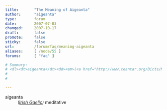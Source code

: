 ```yaml
---
title:       "The Meaning of Aigeanta"
author:      "aigeanta"
type:        forum
date:        2007-07-03
changed:     2007-10-17
draft:       false
promote:     false
sticky:      false
url:         /forum/faq/meaning-aigeanta
aliases:     [ /node/55 ]
forums:      [ "faq" ]

# Summary:
# <dl><dt>aigeanta</dt><dd><em>(<a href="http://www.ceantar.org/Dicts/MB2/mb00.html#aigeannach" title="MacBain's Gaelic Etymological Dictionary">Irish Gaelic</a>)</em> meditative</dd></dl>
# 
# 

---
```

<dl><dt>aigeanta</dt><dd><em>(<a href="http://www.ceantar.org/Dicts/MB2/mb00.html#aigeannach" title="MacBain's Gaelic Etymological Dictionary">Irish Gaelic</a>)</em> meditative</dd></dl>



